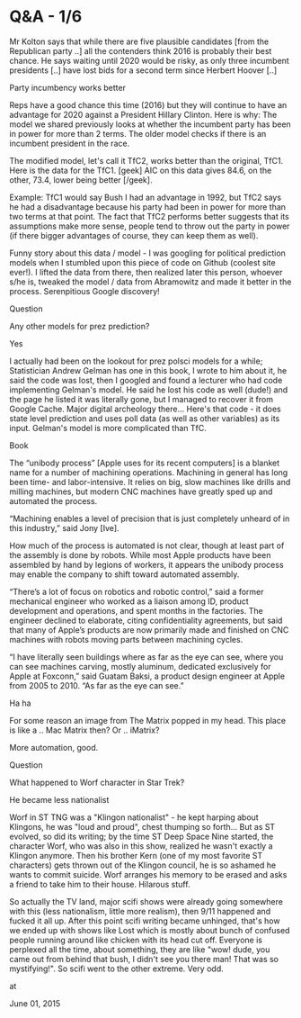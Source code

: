 # Q&A - 1/6
Mr Kolton says that while there are five plausible candidates [from the Republican party ..] all the contenders think 2016 is probably their best chance. He says waiting until 2020 would be risky, as only three incumbent presidents [..] have lost bids for a second term since Herbert Hoover [..]

Party incumbency works better

Reps have a good chance this time (2016) but they will continue to have an advantage for 2020 against a President Hillary Clinton. Here is why: The model we shared previously looks at whether the incumbent party has been in power for more than 2 terms. The older model checks if there is an incumbent president in the race.

The modified model, let's call it TfC2, works better than the original, TfC1. Here is the data for the TfC1. [geek] AIC on this data gives 84.6, on the other, 73.4, lower being better [/geek].

Example: TfC1 would say Bush I had an advantage in 1992, but TfC2 says he had a disadvantage because his party had been in power for more than two terms at that point. The fact that TfC2 performs better suggests that its assumptions make more sense, people tend to throw out the party in power (if there bigger advantages of course, they can keep them as well).

Funny story about this data / model - I was googling for political prediction models when I stumbled upon this piece of code on Github (coolest site ever!). I lifted the data from there, then realized later this person, whoever s/he is, tweaked the model / data from Abramowitz and made it better in the process. Serenpitious Google discovery!

Question

Any other models for prez prediction?

Yes

I actually had been on the lookout for prez polsci models for a while; Statistician Andrew Gelman has one in this book, I wrote to him about it, he said the code was lost, then I googled and found a lecturer who had code implementing Gelman's model. He said he lost his code as well (dude!) and the page he listed it was literally gone, but I managed to recover it from Google Cache. Major digital archeology there... Here's that code - it does state level prediction and uses poll data (as well as other variables) as its input. Gelman's model is more complicated than TfC.

Book 

The “unibody process” [Apple uses for its recent computers] is a blanket name for a number of machining operations. Machining in general has long been time- and labor-intensive. It relies on big, slow machines like drills and milling machines, but modern CNC machines have greatly sped up and automated the process.

“Machining enables a level of precision that is just completely unheard of in this industry,” said Jony [Ive].

How much of the process is automated is not clear, though at least part of the assembly is done by robots. While most Apple products have been assembled by hand by legions of workers, it appears the unibody process may enable the company to shift toward automated assembly.

“There’s a lot of focus on robotics and robotic control,” said a former mechanical engineer who worked as a liaison among ID, product development and operations, and spent months in the factories. The engineer declined to elaborate, citing confidentiality agreements, but said that many of Apple’s products are now primarily made and finished on CNC machines with robots moving parts between machining cycles.

“I have literally seen buildings where as far as the eye can see, where you can see machines carving, mostly aluminum, dedicated exclusively for Apple at Foxconn,” said Guatam Baksi, a product design engineer at Apple from 2005 to 2010. “As far as the eye can see.”

Ha ha

For some reason an image from The Matrix popped in my head. This place is like a .. Mac Matrix then? Or .. iMatrix?

More automation, good.

Question

What happened to Worf character in Star Trek?

He became less nationalist

Worf in ST TNG was a "Klingon nationalist" - he kept harping about Klingons, he  was "loud and proud", chest thumping so forth... But as ST evolved, so did its writing; by the time ST Deep Space Nine started, the character Worf, who was also in this show, realized he wasn't exactly a Klingon anymore.  Then his brother Kern (one of my most favorite ST characters) gets thrown out of the Klingon council, he is so ashamed he wants to commit suicide. Worf arranges his memory to be erased and asks a friend to take him to their house. Hilarous stuff.

So actually the TV land, major scifi shows were already going somewhere with this (less nationalism, little more realism), then 9/11 happened and fucked it all up. After this point scifi writing became unhinged, that's how we ended up with shows like  Lost which is mostly about bunch of confused people running around like chicken with its head cut off. Everyone is perplexed all the time, about something, they are like "wow! dude, you came out from behind that bush, I didn't see you there man! That was so mystifying!". So scifi went to the other extreme. Very odd.








at

June 01, 2015















